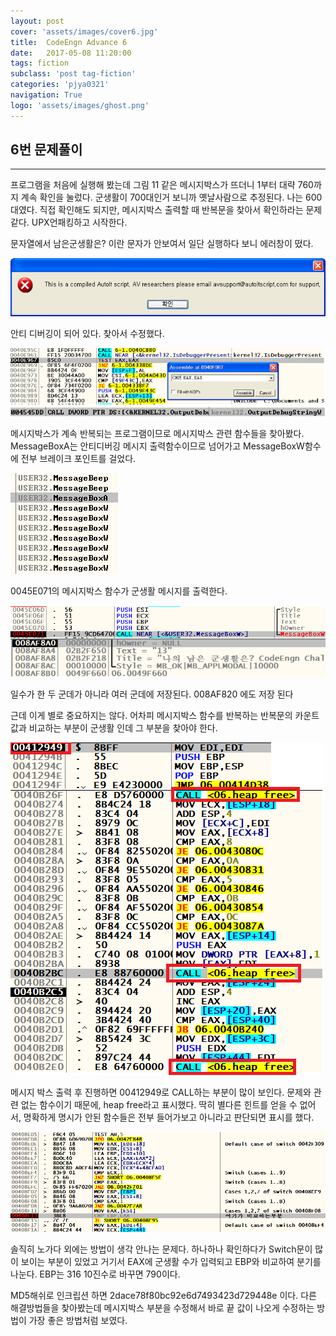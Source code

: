 ```yaml
---
layout: post
cover: 'assets/images/cover6.jpg'
title:  CodeEngn Advance 6
date:   2017-05-08 11:20:00
tags: fiction
subclass: 'post tag-fiction'
categories: 'pjya0321'
navigation: True
logo: 'assets/images/ghost.png'
---
```



## 6번 문제풀이
-----
프로그램을 처음에 실행해 봤는데 그림 11 같은 메시지박스가 뜨더니 1부터 대략 760까지 계속 확인을 눌렀다. 군생활이 700대인거 보니까 옛날사람으로 추정된다. 나는 600대였다. 직접 확인해도 되지만, 메시지박스 출력할 때 반복문을 찾아서 확인하라는 문제같다. UPX언패킹하고 시작한다.

문자열에서 남은군생활은? 이란 문자가 안보여서 일단 실행하다 보니 에러창이 떴다.

![1](assets/postimage/a6-1.png)

안티 디버깅이 되어 있다. 찾아서 수정했다. 

![2](assets/postimage/a6-2.png)

메시지박스가 계속 반복되는 프로그램이므로 메시지박스 관련 함수들을 찾아봤다. MessageBoxA는 안티디버깅 메시지 출력함수이므로 넘어가고 MessageBoxW함수에 전부 브레이크 포인트를 걸었다.

![3](assets/postimage/a6-3.png)

0045E071의 메시지박스 함수가 군생활 메시지를 출력한다. 

![4](assets/postimage/a6-4.png)

일수가 한 두 군데가 아니라 여러 군데에 저장된다. 008AF820 에도 저장 된다

근데 이게 별로 중요하지는 않다. 어차피 메시지박스 함수를 반복하는 반복문의 카운트 값과 비교하는 부분이 군생활 인데 그 부분을 찾아야 한다. 


![5](assets/postimage/a6-5.png)

메시지 박스 출력 후 진행하면 00412949로 CALL하는 부분이 많이 보인다. 문제와 관련 없는 함수이기 때문에, heap free라고 표시했다. 딱히 별다른 힌트를 얻을 수 없어서, 명확하게 명시가 안된 함수들은 전부 들어가보고 아니라고 판단되면 표시를 했다. 

![6](assets/postimage/a6-6.png)

솔직히 노가다 외에는 방법이 생각 안나는 문제다. 하나하나 확인하다가 Switch문이 많이 보이는 부분이 있었고 거기서 EAX에 군생활 수가 입력되고 EBP와 비교하여 분기를 나눈다. EBP는 316 10진수로 바꾸면 790이다.

MD5해쉬로 인크립션 하면 2dace78f80bc92e6d7493423d729448e 이다.
다른 해결방법들을 찾아봤는데 메시지박스 부분을 수정해서 바로 끝 값이 나오게 수정하는 방법이 가장 좋은 방법처럼 보였다.



